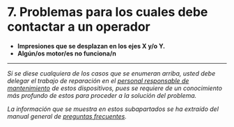 # 7. Problemas para los cuales debe contactar a un operador

* **Impresiones que se desplazan en los ejes X y/o Y.**
* **Algún/os motor/es no funciona/n**



---



*Si se diese cualquiera de los casos que se enumeran arriba, usted debe delegar el trabajo de reparación en el [personal responsable de mantenimiento](http://ieee.uc3m.es/index.php/Operadores#Operadores_Autorizados) de estos dispositivos, pues se requiere de un conocimiento más profundo de estos para proceder a la solución del problema.*

*La información que se muestra en estos subapartados se ha extraído del manual general de [preguntas frecuentes](https://docs.google.com/document/d/120gY0sf4hBU7i_8BBuBpqSdxuIdomMd3wa2FF5AbxRI/pub#h.i6h61qdomgmm).*